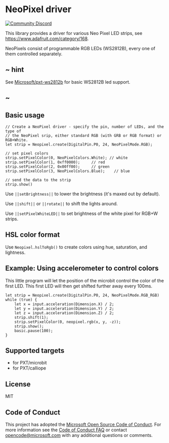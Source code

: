 # NeoPixel driver 

[![Community Discord](https://img.shields.io/discord/448979533891371018.svg)](https://aka.ms/makecodecommunity)

This library provides a driver for various Neo Pixel LED strips, 
see https://www.adafruit.com/category/168.

NeoPixels consist of programmable RGB LEDs (WS2812B), every one of them controlled
separately.  

## ~ hint

See [Microsoft/pxt-ws2812b](https://makecode.microbit.org/pkg/microsoft/pxt-ws2812b) for basic WS2812B led support. 

## ~

## Basic usage

```blocks
// Create a NeoPixel driver - specify the pin, number of LEDs, and the type of 
// the NeoPixel srip, either standard RGB (with GRB or RGB format) or RGB+White.
let strip = Neopixel.create(DigitalPin.P0, 24, NeoPixelMode.RGB);

// set pixel colors
strip.setPixelColor(0, NeoPixelColors.White); // white
strip.setPixelColor(1, 0xff0000);     // red
strip.setPixelColor(2, 0x00ff00);     // green
strip.setPixelColor(3, NeoPixelColors.Blue);    // blue

// send the data to the strip
strip.show()
```

Use ``||setBrightness||`` to lower the brightness (it's maxed out by default).

Use ``||shift||`` or ``||rotate||`` to shift the lights around.

Use ``||setPixelWhiteLED||`` to set brightness of the white pixel for RGB+W strips. 

## HSL color format

Use `Neopixel.hslToRgb()` to create colors using hue, saturation, and lightness.

## Example: Using accelerometer to control colors

This little program will let the position of the microbit control the color of the first LED.
This first LED will then get shifted further away every 100ms.

```blocks
let strip = Neopixel.create(DigitalPin.P0, 24, NeoPixelMode.RGB_RGB)
while (true) {
    let x = input.acceleration(Dimension.X) / 2;
    let y = input.acceleration(Dimension.Y) / 2;
    let z = input.acceleration(Dimension.Z) / 2;
    strip.shift(1);
    strip.setPixelColor(0, neopixel.rgb(x, y, -z));
    strip.show();
    basic.pause(100);
}
```

## Supported targets

* for PXT/microbit
* for PXT/calliope

## License

MIT

## Code of Conduct

This project has adopted the [Microsoft Open Source Code of Conduct](https://opensource.microsoft.com/codeofconduct/). For more information see the [Code of Conduct FAQ](https://opensource.microsoft.com/codeofconduct/faq/) or contact [opencode@microsoft.com](mailto:opencode@microsoft.com) with any additional questions or comments.
